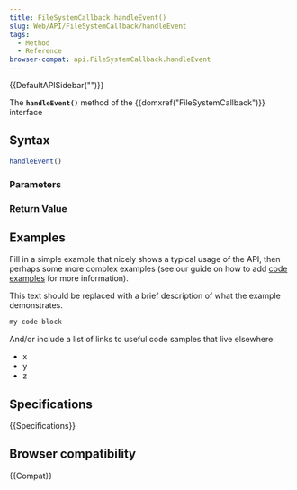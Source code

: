 ```yaml
---
title: FileSystemCallback.handleEvent()
slug: Web/API/FileSystemCallback/handleEvent
tags:
  - Method
  - Reference
browser-compat: api.FileSystemCallback.handleEvent
---
```

{{DefaultAPISidebar("")}}

The **`handleEvent()`** method of the {{domxref("FileSystemCallback")}} interface 

## Syntax

```js
handleEvent()
```

### Parameters



### Return Value



## Examples

Fill in a simple example that nicely shows a typical usage of the API, then perhaps some more complex examples (see our guide on how to add [code examples](/en-US/docs/MDN/Contribute/Structures/Code_examples) for more information).

This text should be replaced with a brief description of what the example demonstrates.

```js
my code block
```

And/or include a list of links to useful code samples that live elsewhere:

*   x
*   y
*   z

## Specifications

{{Specifications}}

## Browser compatibility

{{Compat}}

